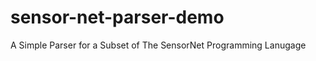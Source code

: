 sensor-net-parser-demo
======================

A Simple Parser for a Subset of The SensorNet Programming Lanugage
